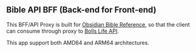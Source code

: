 ## Bible API BFF (Back-end for Front-end)

This BFF/API Proxy is built for [Obsidian Bible Reference](), 
so that the client can consume through proxy to [Bolls Life API](https://bolls.life/).

This app support both AMD64 and ARM64 architectures.
